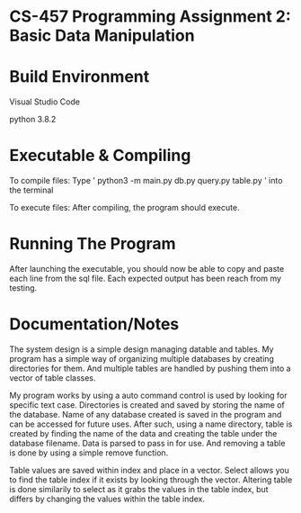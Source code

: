 # CS-457 Programming Assignment 2: Basic Data Manipulation
# Build Environment
Visual Studio Code

python 3.8.2
# Executable & Compiling
To compile files: Type ' python3 -m main.py db.py query.py table.py ' into the terminal

To execute files: After compiling, the program should execute.

# Running The Program
After launching the executable, you should now be able to copy and paste each line from the sql file. Each expected output has been reach from my testing.

# Documentation/Notes
The system design is a simple design managing datable and tables.
My program has a simple way of organizing multiple databases by creating directories for them.
And multiple tables are handled by pushing them into a vector of table classes. 

My program works by using a auto command control is used by looking for specific text case.
Directories is created and saved by storing the name of the database. Name of any database created is saved in the program and can be accessed for future uses.
After such, using a name directory, table is created by finding the name of the data and creating the table under the database filename. Data is parsed to pass in for use. And removing a table is done by using a simple remove function.

Table values are saved within index and place in a vector. 
Select allows you to find the table index if it exists by looking through the vector.
Altering table is done similarily to select as it grabs the values in the table index, but differs by changing the values within the table index.
